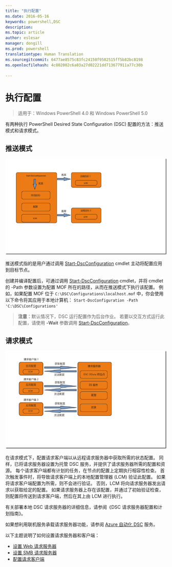 ```yaml
---
title: "执行配置"
ms.date: 2016-05-16
keywords: powershell,DSC
description: 
ms.topic: article
author: eslesar
manager: dongill
ms.prod: powershell
translationtype: Human Translation
ms.sourcegitcommit: 6477ae8575c83fc24150f9502515ff5b82bc8198
ms.openlocfilehash: 4c802002c6a03a27d02221dd713677911a77c30b

---
```


# 执行配置

>适用于：Windows PowerShell 4.0 和 Windows PowerShell 5.0

有两种执行 PowerShell Desired State Configuration (DSC) 配置的方法：推送模式和请求模式。

## 推送模式

![推送模式](images/Push.png "How push mode works")

推送模式指的是用户通过调用 [Start-DscConfiguration](https://technet.microsoft.com/en-us/library/dn521623.aspx) cmdlet 主动将配置应用到目标节点。

创建并编译配置后，可通过调用 [Start-DscConfiguration](https://technet.microsoft.com/en-us/library/dn521623.aspx) cmdlet，并将 cmdlet 的 -Path 参数设置为配置 MOF 所在的路径，从而在推送模式下执行该配置。 例如，如果配置 MOF 位于 `C:\DSC\Configurations\localhost.mof` 中，你会使用以下命令将其应用于本地计算机： `Start-DscConfiguration -Path 'C:\DSC\Configurations'`

> __注意__：默认情况下，DSC 运行配置作为后台作业。 若要以交互方式运行此配置，请使用 __-Wait__ 参数调用 [Start-DscConfiguration](https://technet.microsoft.com/en-us/library/dn521623.aspx)。


## 请求模式

![请求模式](images/Pull.png "How pull mode works")

在请求模式下，配置请求客户端以从远程请求服务器中获取所需的状态配置。 同样，已将请求服务器设置为托管 DSC 服务，并提供了请求服务器所需的配置和资源。 每个请求客户端都有计划的任务，在节点的配置上定期执行相容性检查。 首次触发事件时，将导致请求客户端上的本地配置管理器 (LCM) 验证此配置。 如果将请求客户端配置为所需，则不会进行验证。 否则，LCM 将向请求服务器发出请求以获取给定的配置。 如果请求服务器上存在该配置，并通过了初始验证检查，则配置将传送到请求客户端，然后在其上由 LCM 进行执行。

有关部署本地 DSC 请求服务器的详细信息，请参阅《DSC 请求服务器配置和计划指南》。

如果想利用联机服务承载请求服务器功能，请参阅 [Azure 自动化 DSC](https://azure.microsoft.com/en-us/documentation/articles/automation-dsc-overview/) 服务。

以下主题说明了如何设置请求服务器和客户端：

- [设置 Web 请求服务器](pullServer.md)
- [设置 SMB 请求服务器](pullServerSMB.md)
- [配置请求客户端](pullClientConfigID.md)




<!--HONumber=Aug16_HO3-->


